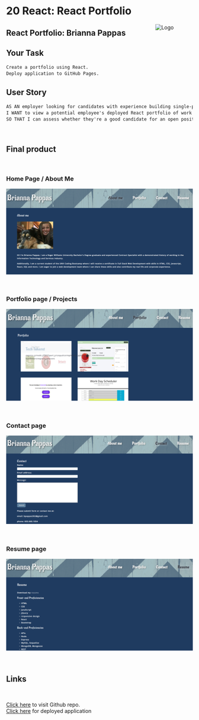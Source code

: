 # 20 React: React Portfolio

<img alt="Logo" align="right" src="https://create-react-app.dev/img/logo.svg" width="20%" />

## **React Portfolio:** Brianna Pappas

## Your Task
```md
Create a portfolio using React. 
Deploy application to GitHub Pages. 
```
## User Story

```md
AS AN employer looking for candidates with experience building single-page applications
I WANT to view a potential employee's deployed React portfolio of work samples
SO THAT I can assess whether they're a good candidate for an open position
```

<br/>

## Final product 

<br/>

### Home Page / About Me
![Home page / About Me](./Main/images/homepage-aboutme.png)

<br/>

### Portfolio page / Projects
![portfolio page](./Main/images/portfolio.png)

<br/>

### Contact page
![contact page](./Main/images/contact.png)

<br/>

### Resume page 
![resume page](./Main/images/resume.png)

<br/>

## Links
<br/>

 [Click here](https://github.com/bripap) to visit Github repo.
 <br/>
 [Click here](https://bripap.github.io/react-portfolio/) for deployed application
